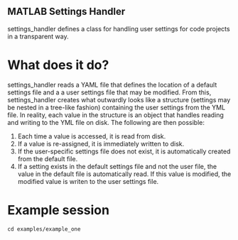 ## MATLAB Settings Handler

settings_handler defines a class for handling user settings for code projects in a transparent way. 

# What does it do?
settings_handler reads a YAML file that defines the location of a default settings file and a 
a user settings file that may be modified. From this, settings_handler creates what outwardly
looks like a structure (settings may be nested in a tree-like fashion) containing the user settings from the YML
file. In reality, each value in the structure is an object that handles reading and writing to the YML file on disk. 
The following are then possible:


1. Each time a value is accessed, it is read from disk.
2. If a value is re-assigned, it is immediately written to disk. 
3. If the user-specific settings file does not exist, it is automatically created from the default file. 
4. If a setting exists in the default settings file and not the user file, the value in the default file 
is automatically read. If this value is modified, the modified value is writen to the user settings file. 


# Example session

```
cd examples/example_one
```